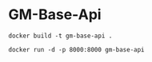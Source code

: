 # GM-Base-Api

```commandline
docker build -t gm-base-api .
```

```commandline
docker run -d -p 8000:8000 gm-base-api
```